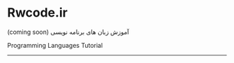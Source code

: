 # Rwcode.ir 
(coming soon)
آموزش زبان های برنامه نویسی

Programming Languages Tutorial

________________________________




